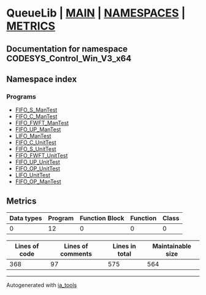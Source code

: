 # QueueLib | [MAIN] | [NAMESPACES] | [METRICS]  

## Documentation for namespace CODESYS_Control_Win_V3_x64  

## Namespace index  


### Programs  

- [FIFO_S_ManTest](prg/FIFO_S_ManTest.md)  
- [FIFO_C_ManTest](prg/FIFO_C_ManTest.md)  
- [FIFO_FWFT_ManTest](prg/FIFO_FWFT_ManTest.md)  
- [FIFO_UP_ManTest](prg/FIFO_UP_ManTest.md)  
- [LIFO_ManTest](prg/LIFO_ManTest.md)  
- [FIFO_C_UnitTest](prg/FIFO_C_UnitTest.md)  
- [FIFO_S_UnitTest](prg/FIFO_S_UnitTest.md)  
- [FIFO_FWFT_UnitTest](prg/FIFO_FWFT_UnitTest.md)  
- [FIFO_UP_UnitTest](prg/FIFO_UP_UnitTest.md)  
- [FIFO_OP_UnitTest](prg/FIFO_OP_UnitTest.md)  
- [LIFO_UnitTest](prg/LIFO_UnitTest.md)  
- [FIFO_OP_ManTest](prg/FIFO_OP_ManTest.md)  





## Metrics  

| Data types | Program | Function Block | Function | Class |
| ---------- | ------- | -------------- | -------- | ----- |
 0 | 12 | 0 | 0 | 0 |

| Lines of code | Lines of comments | Lines in total | Maintainable size |
| ------------- | ----------------- | -------------- | ----------------- |
| 368 |97 |575 | 564 |

 ---
Autogenerated with [ia_tools](https://github.com/tkucic/ia_tools)  

[MAIN]: ../../../index.md
[NAMESPACES]: ../nsList.md
[METRICS]: ../../metrics.md
